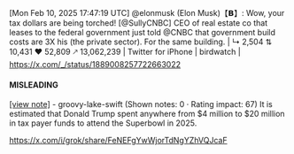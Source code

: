 [Mon Feb 10, 2025 17:47:19 UTC] @elonmusk (Elon Musk)【𝗕】: Wow, your tax dollars are being torched! [@SullyCNBC] CEO of real estate co that leases to the federal government just told @CNBC that government build costs are 3X his (the private sector).   For the same building. | ↳ 2,504 ⇅ 10,431 ♥ 52,809 🡕 13,062,239 | Twitter for iPhone | birdwatch | https://x.com/_/status/1889008257722663022

#### MISLEADING

[[view note]](https://x.com/i/birdwatch/n/1889041196829626733) - groovy-lake-swift (Shown notes: 0 · Rating impact: 67)
It is estimated that Donald Trump spent anywhere from $4 million to $20 million in tax payer funds to attend the Superbowl in 2025.

https://x.com/i/grok/share/FeNEFgYwWjorTdNgYZhVQJcaF
